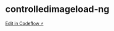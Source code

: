 # controlledimageload-ng

[Edit in Codeflow ⚡️](https://stackblitz.com/~/github.com/thatsmekaustubh/controlledimageload-ng)